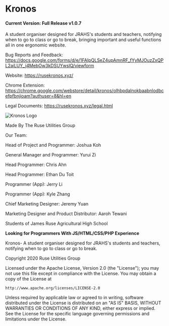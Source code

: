 # Kronos
#### Current Version: Full Release v1.0.7

A student organiser designed for JRAHS's students and teachers, notifying when to go to class or go to break, bringing important and useful functions all in one ergonomic website. 

Bug Reports and Feedback: https://docs.google.com/forms/d/e/1FAIpQLSeZ4upAmnRF_fYyMJOuzZxQPL2aiLUY_j4MebOw3kDSUYwslQ/viewform 

Website: https://rusekronos.xyz/

Chrome Extension: https://chrome.google.com/webstore/detail/kronos/olhbpdalnokbaabnlodbcefpfbnjioam?authuser=8&hl=en

Legal Documents: https://rusekronos.xyz/legal.html

![Kronos Logo](https://rusekronos.xyz/Styles/images/kronosicon.jpg)



Made By The Ruse Utilities Group

Our Team:

Head of Project and Programmer: 	Joshua Koh

General Manager and Programmer: 	Yurui Zi

Head Programmer: 	Chris Ahn

Head Programmer: 	Ethan Du Toit

Programmer (App): 	Jerry Li

Programmer (App): 	Kyle Zhang

Chief Marketing Designer: 	Jeremy Yuan

Marketing Designer and Product Distributor: 	Aaroh Tewani

Students of James Ruse Agricultural High School



**Looking for Programmers 	With JS/HTML/CSS/PHP Experience**



Kronos- A student organiser designed for JRAHS's students and teachers, notifying when to go to class or go to break.



Copyright 2020 Ruse Utilities Group

Licensed under the Apache License, Version 2.0 (the "License");
you may not use this file except in compliance with the License.
You may obtain a copy of the License at

    http://www.apache.org/licenses/LICENSE-2.0

Unless required by applicable law or agreed to in writing, software
distributed under the License is distributed on an "AS IS" BASIS,
WITHOUT WARRANTIES OR CONDITIONS OF ANY KIND, either express or implied.
See the License for the specific language governing permissions and
limitations under the License.
